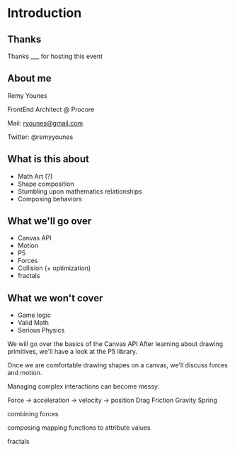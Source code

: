 # Introduction

## Thanks
Thanks ___ for hosting this event


## About me
Remy Younes

FrontEnd Architect @ Procore

Mail: ryounes@gmail.com

Twitter: @remyyounes

## What is this about
- Math Art (?)
- Shape composition
- Stumbling upon mathematics relationships
- Composing behaviors

## What we'll go over
- Canvas API
- Motion
- P5
- Forces
- Collision (+ optimization)
- fractals

## What we won't cover
- Game logic
- Valid Math
- Serious Physics



We will go over the basics of the Canvas API
After learning about drawing primitives, we'll have a look at the P5 library.

Once we are comfortable drawing shapes on a canvas, we'll discuss forces and motion.

Managing complex interactions can become messy.

Force -> acceleration -> velocity -> position
Drag
Friction
Gravity
Spring

combining forces

composing mapping functions to attribute values

fractals
